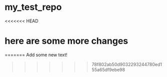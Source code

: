 # my_test_repo

<<<<<<< HEAD
# here are some more changes 

=======
Add some new text!
>>>>>>> 78f802ab50d9032293244780ed155a65df9ebe98
